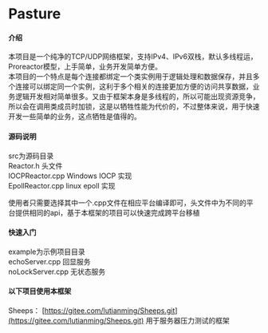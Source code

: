 # Pasture

#### 介绍

本项目是一个纯净的TCP/UDP网络框架，支持IPv4、IPv6双栈，默认多线程运，Proreactor模型，上手简单，业务开发简单方便。  
本项目的一个特点是每个连接都绑定一个类实例用于逻辑处理和数据保存，并且多个连接可以绑定同一个实例，这利于多个相关的连接更加方便的访问共享数据，业务逻辑开发相对简单很多。又由于框架本身是多线程的，所以可能出现资源竞争，所以会在调用类成员时加锁，这是以牺牲性能为代价的，不过整体来说，用于快速开发一些简单的业务，这点牺牲是值得的。

#### 源码说明

src为源码目录  
Reactor.h    头文件  
IOCPReactor.cpp    Windows IOCP 实现  
EpollReactor.cpp    linux epoll 实现

使用者只需要选择其中一个.cpp文件在相应平台编译即可，头文件中为不同的平台提供相同的api，基于本框架的项目可以快速完成跨平台移植

#### 快速入门

example为示例项目目录  
echoServer.cpp    回显服务  
noLockServer.cpp    无状态服务


#### 以下项目使用本框架

Sheeps： [https://gitee.com/lutianming/Sheeps.git](https://gitee.com/lutianming/Sheeps.git) 用于服务器压力测试的框架



